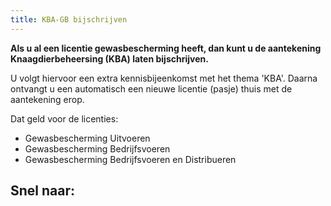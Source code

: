 ```yaml
---
title: KBA-GB bijschrijven
---
```


**Als u al een licentie gewasbescherming heeft, dan kunt u de aantekening Knaagdierbeheersing (KBA) laten bijschrijven.**

U volgt hiervoor een extra kennisbijeenkomst met het thema 'KBA'. Daarna ontvangt u een automatisch een nieuwe licentie (pasje) thuis met de aantekening erop.

Dat geld voor de licenties:

- Gewasbescherming Uitvoeren
- Gewasbescherming Bedrijfsvoeren
- Gewasbescherming Bedrijfsvoeren en Distribueren

## Snel naar:

<link-container>
<link-button link='{"name": "Inloggen","url": "https://erkenningen.nl"}' />
</link-container>
